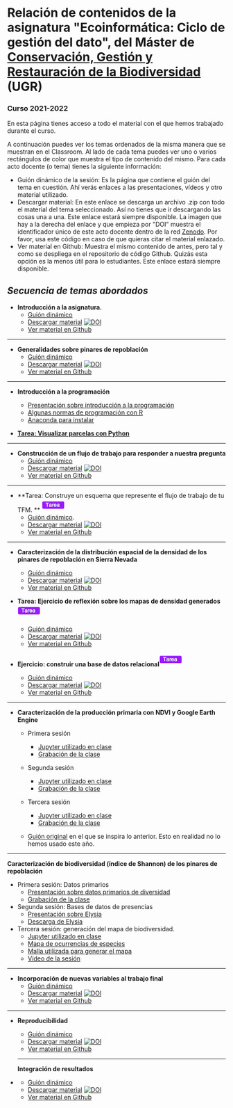 # Relación de contenidos de la asignatura "Ecoinformática: Ciclo de gestión del dato", del Máster de [Conservación, Gestión y Restauración de la Biodiversidad](https://masteres.ugr.es/biodiversidad/) (UGR)

### Curso 2021-2022



En esta página tienes acceso a todo el material con el que hemos trabajado durante el curso. 

A continuación puedes ver los temas ordenados de la misma manera que se muestran en el Classroom. Al lado de cada tema puedes ver uno o varios rectángulos de color que muestra el tipo de contenido del mismo. Para cada acto docente (o tema) tienes la siguiente información:
+ Guión dinámico de la sesión: Es la página que contiene el guión del tema en cuestión. Ahí verás enlaces a las presentaciones, vídeos y otro material utilizado.  
+ Descargar material: En este enlace se descarga un archivo .zip con todo el material del tema seleccionado. Así no tienes que ir descargando las cosas una a una. Este enlace estará siempre disponible. La imagen que hay a la derecha del enlace y que empieza por "DOI" muestra el identificador único de este acto docente dentro de la red [Zenodo](https://zenodo.org/). Por favor, usa este código en caso de que quieras citar el material enlazado.
+ Ver material en Github: Muestra el mismo contenido de antes, pero tal y como se despliega en el repositorio de código Github. Quizás esta opción es la menos útil para lo estudiantes. Este enlace estará siempre disponible.




## *Secuencia de temas abordados* 

+ **Introducción a la asignatura.** 
  + [Guión dinámico](https://rawcdn.githack.com/aprendiendo-cosas/T_introduccion_ecoinformatica_ugr/2021-2022/introduccion_ecoinformatica.html)
  + [Descargar material](https://zenodo.org/record/5655528/files/aprendiendo-cosas/T_introduccion_ecoinformatica_ugr-2021-2022.zip?download=1) [![DOI](https://zenodo.org/badge/DOI/10.5281/zenodo.5655528.svg)](https://doi.org/10.5281/zenodo.5655528)
  + [Ver material en Github](https://github.com/aprendiendo-cosas/T_introduccion_ecoinformatica_ugr/tree/2021-2022) 
***
+ **Generalidades sobre pinares de repoblación**
  + [Guión dinámico](https://rawcdn.githack.com/aprendiendo-cosas/T_contexto_pinares_ecoinformatica_ugr/2021-2022/guion_contexto_ecologico_pinares.html)
  + [Descargar material](https://zenodo.org/record/5703654/files/aprendiendo-cosas/T_contexto_pinares_ecoinformatica_ugr-2021-2022.zip?download=1) [![DOI](https://zenodo.org/badge/DOI/10.5281/zenodo.5703654.svg)](https://doi.org/10.5281/zenodo.5703654)
  + [Ver material en Github](https://github.com/aprendiendo-cosas/T_contexto_pinares_ecoinformatica_ugr/tree/2021-2022)  
***

+ **Introducción a la programación**
  + [Presentación sobre introducción a la programación](https://gdfa.ugr.es/share/pedro/ecoinformatica_21-22/python.html)
  + [Algunas normas de programación con R](https://gdfa.ugr.es/share/pedro/ecoinformatica_21-22/r.html)
  + [Anaconda para instalar](https://drive.google.com/file/d/1uSM43HAJH6_z5V1_ZhsTGzmHyQyB7kUG/view?usp=sharing)

+ **[Tarea: Visualizar parcelas con Python](https://gdfa.ugr.es/share/pedro/ejercicio_parcelas.zip)**

***
+ **Construcción de un flujo de trabajo para responder a nuestra pregunta**
  + [Guión dinámico](https://rawcdn.githack.com/aprendiendo-cosas/T_flujo_trabajo_ecoinf_ugr/47e09c7aab3db318bad75c4effd082d85a3ee448/guion_flujo_trabajo.html)
  + [Descargar material](https://zenodo.org/record/5846725/files/aprendiendo-cosas/T_flujo_trabajo_ecoinf_ugr-2021-2022.zip?download=1) [![DOI](https://zenodo.org/badge/DOI/10.5281/zenodo.5846725.svg)](https://doi.org/10.5281/zenodo.5846725)
  + [Ver material en Github](https://github.com/aprendiendo-cosas/T_flujo_trabajo_ecoinf_ugr/tree/2021-2022)  
***
+ **Tarea: Construye un esquema que represente el flujo de trabajo de tu TFM. ** <img src="https://github.com/aprendiendo-cosas/ecoinformatica_UGR/raw/main/imagenes/tarea.png" alt="teoria" style="zoom:100%;" /> 
  + [Guión dinámico](https://rawcdn.githack.com/aprendiendo-cosas/A_flujo_trabajo_ecoinf_ugr/2021-2022/guion_ejercicio_workflow.html). 
  + [Descargar material](https://zenodo.org/record/5851581/files/aprendiendo-cosas/A_flujo_trabajo_ecoinf_ugr-2021-2022.zip?download=1) [![DOI](https://zenodo.org/badge/DOI/10.5281/zenodo.5851581.svg)](https://doi.org/10.5281/zenodo.5851581)
  + [Ver material en Github](https://github.com/aprendiendo-cosas/A_flujo_trabajo_ecoinf_ugr/tree/2021-2022)
***
+ **Caracterización de la distribución espacial de la densidad de los pinares de repoblación en Sierra Nevada**
  + [Guión dinámico](https://rawcdn.githack.com/aprendiendo-cosas/TP_densidad_pinar_ecoinf_UGR/2021__2022/guion_densidad_pinares.html)
  + [Descargar material](https://zenodo.org/record/5905731/files/aprendiendo-cosas/TP_densidad_pinar_ecoinf_UGR-2021__2022.zip?download=1) [![DOI](https://zenodo.org/badge/DOI/10.5281/zenodo.5905731.svg)](https://doi.org/10.5281/zenodo.5905731)
  + [Ver material en Github](https://github.com/aprendiendo-cosas/TP_densidad_pinar_ecoinf_UGR/tree/2021__2022)  

+ **Tarea: Ejercicio de reflexión sobre los mapas de densidad generados** <img src="https://github.com/aprendiendo-cosas/ecoinformatica_UGR/raw/main/imagenes/tarea.png" alt="teoria" style="zoom:100%;" />
  + [Guión dinámico](https://rawcdn.githack.com/aprendiendo-cosas/A_densidad_pinar_ecoinf_UGR/2021-2022/ejercicio_mapa_densidad.html)
  + [Descargar material](https://zenodo.org/record/5905913/files/aprendiendo-cosas/A_densidad_pinar_ecoinf_UGR-2021-2022.zip?download=1) [![DOI](https://zenodo.org/badge/DOI/10.5281/zenodo.5905913.svg)](https://doi.org/10.5281/zenodo.5905913)
  + [Ver material en Github](https://github.com/aprendiendo-cosas/A_densidad_pinar_ecoinf_UGR/tree/2021-2022)  

+ **Ejercicio: construir una base de datos relacional**<img src="https://github.com/aprendiendo-cosas/ecoinformatica_UGR/raw/main/imagenes/tarea.png" alt="teoria" style="zoom:100%;" />
  + [Guión dinámico](https://rawcdn.githack.com/aprendiendo-cosas/A_bbdd_ecoinf_ugr/2021-2022/ejercicio_bbdd.html)
  + [Descargar material](https://zenodo.org/record/6161452/files/aprendiendo-cosas/A_bbdd_ecoinf_ugr-2021-2022.zip?download=1) [![DOI](https://zenodo.org/badge/DOI/10.5281/zenodo.6161452.svg)](https://doi.org/10.5281/zenodo.6161452)
  + [Ver material en Github](https://github.com/aprendiendo-cosas/A_bbdd_ecoinf_ugr/tree/2021-2022)  
***
+ **Caracterización de la producción primaria con NDVI y Google Earth Engine**
  + Primera sesión
    + [Jupyter utilizado en clase](https://drive.google.com/file/d/1FmRdu1HlTeZ5FaSvmRS4_WmgZddp9yPO/view?usp=drive_web&authuser=1)
    + [Grabación de la clase](https://drive.google.com/file/d/1Xp4DmUh1B8JVNVw_p2Wh5O4qQsWn7QBs/view?usp=drive_web&authuser=1)

  + Segunda sesión
    + [Jupyter utilizado en clase](https://drive.google.com/file/d/1LzYZHcol62bIrEH7P8tE4pWDNpnfRrgK/view?usp=drive_web&authuser=1)
    + [Grabación de la clase](https://drive.google.com/file/d/1Aj47N6lMR2tE6KBpfs1mYGVfDMWzOpZG/view?usp=drive_web&authuser=1)

  + Tercera sesión
    + [Jupyter utilizado en clase](https://drive.google.com/file/d/1D2V3QTeRuIyy5V-qd_l0rJrwFxjyXOLA/view?usp=drive_web&authuser=1)
    + [Grabación de la clase](https://drive.google.com/file/d/1VbdjWuxohgR2e3bOyl0k9RioFGpnT0AT/view?usp=drive_web&authuser=1)
  + [Guión original](https://aprendiendo-cosas.github.io/TP_NDVI_ecoinf_UGR/guidelines_workflow_GEE_R.html) en el que se inspira lo anterior. Esto en realidad no lo hemos usado este año. 

***

**Caracterización de biodiversidad (índice de Shannon) de los pinares de repoblación**

+ Primera sesión: Datos primarios
  + [Presentación sobre datos primarios de diversidad](https://drive.google.com/file/d/12_LbhnAUwcOZI53iNy3SBtbZ4qi-EfET/view?usp=drive_web&authuser=1)
  + [Grabación de la clase](https://drive.google.com/file/d/1M2dCyQUoqMrC5rH7y7VTsxzRAYt5dQyY/view?usp=drive_web&authuser=1)
+ Segunda sesión: Bases de datos de presencias
  + [Presentación sobre Elysia](https://drive.google.com/file/d/1avkSPtU0VN8fwpl1giia12ZMKmOdjo_y/view?usp=drive_web&authuser=1)
  + [Descarga de Elysia](https://drive.google.com/file/d/1vr4Wnm7iUWhKFf8CLou17O1Cm1_-lDFF/view?usp=drive_web&authuser=1)
+ Tercera sesión: generación del mapa de biodiversidad.
  + [Jupyter utilizado en clase](https://drive.google.com/file/d/1tl5r4pxP37KEwR4Lfpm7JDnna14_wyzL/view?usp=drive_web&authuser=1)
  + [Mapa de ocurrencias de especies](https://drive.google.com/file/d/1c17k_ardxH-P6xd8S8aoKzrYmVDI5h9O/view?usp=drive_web&authuser=1)
  + [Malla utilizada para generar el mapa](https://drive.google.com/file/d/1GrD6EffwApk568OB-cZgdWRWoQuOv3iD/view?usp=drive_web&authuser=1)
  + [Vídeo de la sesión](https://drive.google.com/file/d/1YZY2S0tdBIAN9GdvZEjYEYflymAZ_AfJ/view?usp=drive_web&authuser=1)

***

+ **Incorporación de nuevas variables al trabajo final** 
  + [Guión dinámico](https://rawcdn.githack.com/aprendiendo-cosas/T_nuevas_variables_ecoinf_ugr/2021-2022/guion_nuevas_variables.html)
  + [Descargar material](https://zenodo.org/record/6345132/files/aprendiendo-cosas/T_nuevas_variables_ecoinf_ugr-2021-2022.zip?download=1) [![DOI](https://zenodo.org/badge/DOI/10.5281/zenodo.6345132.svg)](https://doi.org/10.5281/zenodo.6345132)
  + [Ver material en Github](https://github.com/aprendiendo-cosas/T_nuevas_variables_ecoinf_ugr/tree/2021-2022) 
***

+ **Reproducibilidad** 
  + [Guión dinámico](https://rawcdn.githack.com/aprendiendo-cosas/TP_reproducibilidad_ecoinf_UGR/2021-2022/guion_reproducibilidad.html)
  + [Descargar material](https://zenodo.org/record/6345227/files/aprendiendo-cosas/TP_reproducibilidad_ecoinf_UGR-2021-2022.zip?download=1) [![DOI](https://zenodo.org/badge/DOI/10.5281/zenodo.6345227.svg)](https://doi.org/10.5281/zenodo.6345227)
  + [Ver material en Github](https://github.com/aprendiendo-cosas/TP_reproducibilidad_ecoinf_UGR/tree/2021-2022) 
  
  ***
  
  **Integración de resultados** 


+ + [Guión dinámico](https://rawcdn.githack.com/aprendiendo-cosas/TP_integracion_final_ecoinf_ugr/2021__2022/integracion_variables.html)
  + [Descargar material](https://zenodo.org/record/6371167/files/aprendiendo-cosas/TP_integracion_final_ecoinf_ugr-2021__2022.zip?download=1) [![DOI](https://zenodo.org/badge/DOI/10.5281/zenodo.6371167.svg)](https://doi.org/10.5281/zenodo.6371167)
  + [Ver material en Github](https://github.com/aprendiendo-cosas/TP_integracion_final_ecoinf_ugr/tree/2021__2022) 




